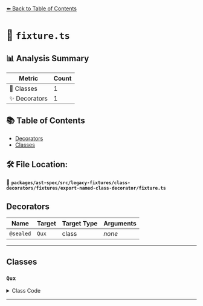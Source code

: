 [⬅️ Back to Table of Contents](../../../../../../../index.md)

# 📄 `fixture.ts`

## 📊 Analysis Summary

| Metric | Count |
|--------|-------|
| 🧱 Classes | 1 |
| ✨ Decorators | 1 |

## 📚 Table of Contents

- [Decorators](#decorators)
- [Classes](#classes)

## 🛠️ File Location:
📂 **`packages/ast-spec/src/legacy-fixtures/class-decorators/fixtures/export-named-class-decorator/fixture.ts`**

## Decorators

| Name | Target | Target Type | Arguments |
|------|--------|-------------|----------|
| `@sealed` | `Qux` | class | *none* |


---

## Classes

### `Qux`

<details><summary>Class Code</summary>

```ts
@sealed
export class Qux {}
```
</details>


---
